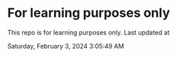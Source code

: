 # For learning purposes only
This repo is for learning purposes only.
Last updated at

Saturday, February 3, 2024 3:05:49 AM

